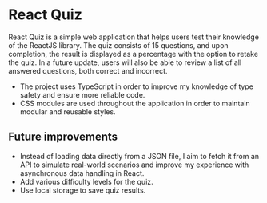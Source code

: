 # React Quiz

React Quiz is a simple web application that helps users test their knowledge of the ReactJS library. The quiz consists of 15 questions, and upon completion, the result is displayed as a percentage with the option to retake the quiz. In a future update, users will also be able to review a list of all answered questions, both correct and incorrect.

- The project uses TypeScript in order to improve my knowledge of type safety and ensure more reliable code.
- CSS modules are used throughout the application in order to maintain modular and reusable styles.

## Future improvements

- Instead of loading data directly from a JSON file, I aim to fetch it from an API to simulate real-world scenarios and improve my experience with asynchronous data handling in React.
- Add various difficulty levels for the quiz.
- Use local storage to save quiz results.
